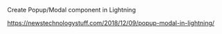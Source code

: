 Create Popup/Modal component in Lightning

https://newstechnologystuff.com/2018/12/09/popup-modal-in-lightning/
